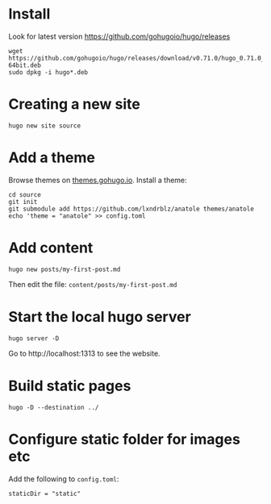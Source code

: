 # Install

Look for latest version https://github.com/gohugoio/hugo/releases

    wget https://github.com/gohugoio/hugo/releases/download/v0.71.0/hugo_0.71.0_Linux-64bit.deb
    sudo dpkg -i hugo*.deb

# Creating a new site

    hugo new site source

# Add a theme

Browse themes on [themes.gohugo.io](themes.gohugo.io).
Install a theme:

    cd source
    git init
    git submodule add https://github.com/lxndrblz/anatole themes/anatole
    echo 'theme = "anatole" >> config.toml

# Add content

    hugo new posts/my-first-post.md

Then edit the file: `content/posts/my-first-post.md`

# Start the local hugo server

    hugo server -D

Go to http://localhost:1313 to see the website.

# Build static pages

    hugo -D --destination ../

# Configure static folder for images etc

Add the following to `config.toml`:

    staticDir = "static"


